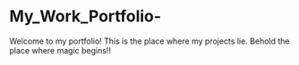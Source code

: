 # My_Work_Portfolio-
Welcome to my portfolio! This is the place where my projects lie. 
Behold the place where magic begins!! 
